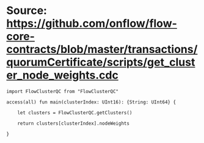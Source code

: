 # Source: https://github.com/onflow/flow-core-contracts/blob/master/transactions/quorumCertificate/scripts/get_cluster_node_weights.cdc

```
import FlowClusterQC from "FlowClusterQC"

access(all) fun main(clusterIndex: UInt16): {String: UInt64} {

    let clusters = FlowClusterQC.getClusters()

    return clusters[clusterIndex].nodeWeights

}
```